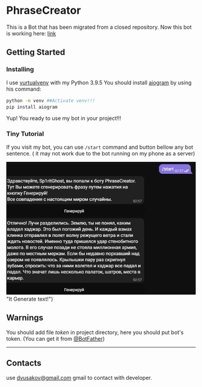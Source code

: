 # PhraseCreator
This is a Bot that has been migrated from a closed repository. Now this bot is working here: [link](Http://t.me/phraseCreatorBot)

## Getting Started

### Installing
I use [vurtualvenv](https://docs.python.org/3/library/venv.html) with my Python 3.9.5
You should install [aiogram](https://github.com/aiogram/aiogram) by using his command:
```sh
python -m venv ##Activate venv!!!
pip install aiogram
```
Yup! You ready to use my bot in your project!!!

### Tiny Tutorial
If you visit my bot, you can use `/start` command and button bellow any bot sentence. (
it may not work due to the bot running on my phone as a server)

![pic](https://github.com/DMustache/PhraseCreator/blob/main/beauty%20files/how%20it%20works.jpeg "How it works")
 "It Generate text!")

## Warnings
You should add file *token* in project directory, here you should put bot's token. (You can get it from [@BotFather](Http://t.me/BotFather))

---
## Contacts
use dvusakov@gmail.com gmail to contact with developer.
